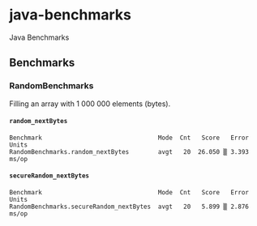 # java-benchmarks

Java Benchmarks

## Benchmarks

### RandomBenchmarks

Filling an array with 1 000 000 elements (bytes).

#### `random_nextBytes`

```
Benchmark                                Mode  Cnt   Score   Error  Units
RandomBenchmarks.random_nextBytes        avgt   20  26.050 ▒ 3.393  ms/op
```

#### `secureRandom_nextBytes`

```
Benchmark                                Mode  Cnt   Score   Error  Units
RandomBenchmarks.secureRandom_nextBytes  avgt   20   5.899 ▒ 2.876  ms/op
```
